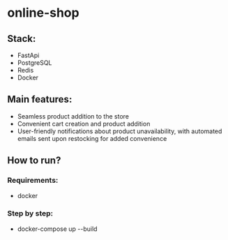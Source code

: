 # online-shop

## Stack:

- FastApi
- PostgreSQL
- Redis
- Docker

## Main features:

- Seamless product addition to the store
- Convenient cart creation and product addition
- User-friendly notifications about product unavailability, with automated emails sent upon restocking for added convenience

## How to run?

### Requirements:

- docker

### Step by step:

- docker-compose up --build
